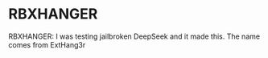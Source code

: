 # RBXHANGER
RBXHANGER: I was testing jailbroken DeepSeek and it made this. The name comes from ExtHang3r
